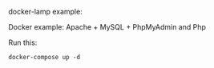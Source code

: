 docker-lamp example:

Docker example: Apache + MySQL + PhpMyAdmin and Php

Run this:

```
docker-compose up -d
```